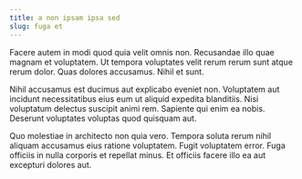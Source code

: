 ```yaml
---
title: a non ipsam ipsa sed
slug: fuga et
---
```


Facere autem in modi quod quia velit omnis non. Recusandae illo quae magnam et voluptatem. Ut tempora voluptates velit rerum rerum sunt atque rerum dolor. Quas dolores accusamus. Nihil et sunt.

Nihil accusamus est ducimus aut explicabo eveniet non. Voluptatem aut incidunt necessitatibus eius eum ut aliquid expedita blanditiis. Nisi voluptatum delectus suscipit animi rem. Sapiente qui enim ea nobis. Deserunt voluptates voluptas quod quisquam aut.

Quo molestiae in architecto non quia vero. Tempora soluta rerum nihil aliquam accusamus eius ratione voluptatem. Fugit voluptatem error. Fuga officiis in nulla corporis et repellat minus. Et officiis facere illo ea aut excepturi dolores aut.

